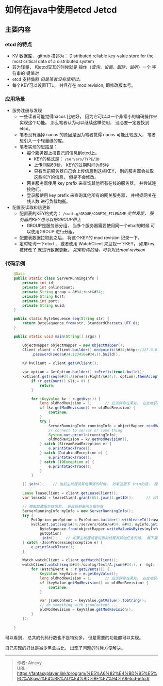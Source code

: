 # 如何在java中使用etcd   Jetcd


## 主要内容

### etcd 的特点

- KV 数据库， github 描述为：  Distributed reliable key-value store for the most critical data of a distributed system
- 较为轻量， 和etcd交互的时候就是 操作（*查询，设置，删除，监听*）一个 字符串的 键值对
- etcd 支持集群  *但是笔者没有使用过。*
- 每个KEY可以设置TTL，  并且存在 mod revision, 即修改版本号。


### 应用场景

- 服务注册与发现
  - 一些读者可能觉得nacos 比较好， 因为它可以以一个非常小的编码操作来实现这个功能。  那么笔者认为可以继续这样使用， 没必要一定要换到etcd。 
  - 笔者没有选择 nacos 的原因是因为笔者觉得 nacos 可能比较庞大， 笔者想引入一个轻量级的库。   
  - 笔者实现的思路是：  
    - 每个服务器上报自己的信息到etcd上。  
      - KEY的格式是： `/servers/TYPE/ID`
      - 上传间隔60秒， KEY的过期时间为65秒
      - 只有当前服务器自己会上传信息到这些KEY， 别的服务器会拉取这些KEY的信息， 但是不会修改。
    - 网关服务器使用 key prefix 来查询其他所有在线的服务器， 并尝试连接他们。 
    - 登录服使用 key prefix 来查询其他所有的网关服务器， 并根据网关在线人数 进行负载均衡。 
- 配置表读取和热更新
  - 配置表的KEY格式为： `/config/GROUP/CONFIG_FILENAME`     *突然发现， 服务器的KEY也可以把GROUP带上*
    - GROUP是服务器分组， 当多个服务器需要使用同一个etcd的时候 可以使用GROUP 进行分组。 
  - 配置表数据拉取到之后， 将这个KEY的 mod revision 记录一下。
  - 定时轮询一下etcd ， 或者使用 WatchClient 来监视一下KEY，  如果key被修改了 就进行数据更新。   *如果轮询的话，可以对比mod revision* 

### 代码示例

```java
    @Data
    public static class ServerRunningInfo {
        private int id;
        private int onlineCount;
        private String group = &#34;test&#34;;
        private String host;
        private int port;
        private String uuid;
    }

    public static ByteSequence seq(String str) {
        return ByteSequence.from(str, StandardCharsets.UTF_8);
    }

    public static void main(String[] args) {

        ObjectMapper objectMapper = new ObjectMapper();
        Client client = Client.builder().endpoints(&#34;http://127.0.0.1:2379&#34;)
            .password(seq(&#34;123456&#34;)).build();
        
        KV kvClient = client.getKVClient();

        var option = GetOption.builder().isPrefix(true).build();
        kvClient.get(seq(&#34;/servers/Fight/&#34;), option).thenAccept(r -&gt; {
            if (r.getCount() &lt;= 0) {
                return;
            }

            for (KeyValue kv : r.getKvs()) {
                long oldModRevision = 1;      // 应该保存在某处， 在此地获取
                if (kv.getModRevision() == oldModRevision) {
                    continue;
                }
                try {
                    ServerRunningInfo runningInfo = objectMapper.readValue(kv.getValue().getBytes(), ServerRunningInfo.class);
                    // connect to server or some thing 
                    System.out.println(runningInfo);
                    oldModRevision = kv.getModRevision();
                } catch (StreamReadException e) {
                    e.printStackTrace();
                } catch (DatabindException e) {
                    e.printStackTrace();
                } catch (IOException e) {
                    e.printStackTrace();
                }
            }

        }).join();    // 当前主线程没其他事情的时候， 如果这里不 join的话， 程序就会自动退出了。
        
        Lease leaseClient = client.getLeaseClient();
        var leaseId = leaseClient.grant(65).join().getID();      // 设置65秒的 TTL

        // 模拟放置服务器信息， 假设目前是网关服务器
        ServerRunningInfo myInfo = new ServerRunningInfo();
        try {
            PutOption putOption = PutOption.builder().withLeaseId(leaseId).build();
            kvClient.put(seq(&#34;/servers/Gate/&#34; &#43; myInfo.getId()), 
                ByteSequence.from(objectMapper.writeValueAsBytes(myInfo)),
                putOption)
                .join();    // 如果主线程或者说当前线程有其他任务的话， 就不需要join 
        } catch (JsonProcessingException e) {
            e.printStackTrace();
        }

        Watch watchClient = client.getWatchClient();
        watchClient.watch(seq(&#34;/config/test/A.json&#34;), r -&gt; {
            for (WatchEvent e : r.getEvents()) {
                KeyValue keyValue = e.getKeyValue();
                long oldModRevision = 1;      // 应该保存在某处， 在此地获取
                if (keyValue.getModRevision() == oldModRevision) {
                    continue;
                }

                var jsonContent = keyValue.getValue().toString();
                // do something with jsonContent ...
                oldModRevision = keyValue.getModRevision();
            }
        });
        
    }
```

可以看到， 总共的代码行数也不是特别多， 但是需要的功能都可以实现。   

自己实现的好处是减少黑盒占比， 出现了问题的时候方便解决。 



---

> 作者: Aincvy  
> URL: https://fantasyplayer.link/program/%E5%A6%82%E4%BD%95%E5%9C%A8java%E4%B8%AD%E4%BD%BF%E7%94%A8etcd-jetcd/  

